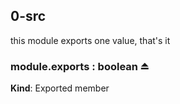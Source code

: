 ## 0-src
this module exports one value, that's it


### module.exports : boolean ⏏
**Kind**: Exported member


